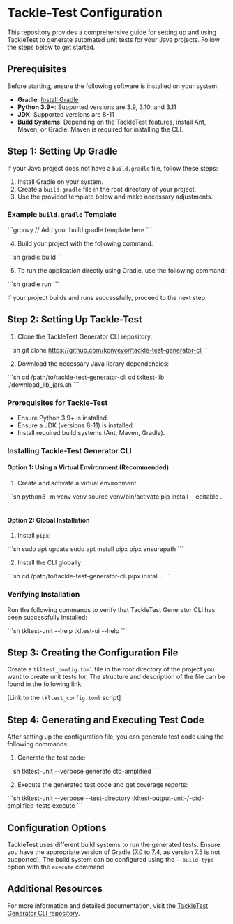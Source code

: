 
# Tackle-Test Configuration

This repository provides a comprehensive guide for setting up and using TackleTest to generate automated unit tests for your Java projects. Follow the steps below to get started.

## Prerequisites

Before starting, ensure the following software is installed on your system:
- **Gradle**: [Install Gradle](https://gradle.org/install/)
- **Python 3.9+**: Supported versions are 3.9, 3.10, and 3.11
- **JDK**: Supported versions are 8-11
- **Build Systems**: Depending on the TackleTest features, install Ant, Maven, or Gradle. Maven is required for installing the CLI.

## Step 1: Setting Up Gradle

If your Java project does not have a `build.gradle` file, follow these steps:

1. Install Gradle on your system.
2. Create a `build.gradle` file in the root directory of your project.
3. Use the provided template below and make necessary adjustments.

### Example `build.gradle` Template

\`\`\`groovy
// Add your build.gradle template here
\`\`\`

4. Build your project with the following command:

\`\`\`sh
gradle build
\`\`\`

5. To run the application directly using Gradle, use the following command:

\`\`\`sh
gradle run
\`\`\`

If your project builds and runs successfully, proceed to the next step.

## Step 2: Setting Up Tackle-Test

1. Clone the TackleTest Generator CLI repository:

\`\`\`sh
git clone https://github.com/konveyor/tackle-test-generator-cli
\`\`\`

2. Download the necessary Java library dependencies:

\`\`\`sh
cd /path/to/tackle-test-generator-cli
cd tkltest-lib
./download_lib_jars.sh
\`\`\`

### Prerequisites for Tackle-Test

- Ensure Python 3.9+ is installed.
- Ensure a JDK (versions 8-11) is installed.
- Install required build systems (Ant, Maven, Gradle).

### Installing Tackle-Test Generator CLI

#### Option 1: Using a Virtual Environment (Recommended)

1. Create and activate a virtual environment:

\`\`\`sh
python3 -m venv venv
source venv/bin/activate
pip install --editable .
\`\`\`

#### Option 2: Global Installation

1. Install `pipx`:

\`\`\`sh
sudo apt update
sudo apt install pipx
pipx ensurepath
\`\`\`

2. Install the CLI globally:

\`\`\`sh
cd /path/to/tackle-test-generator-cli
pipx install .
\`\`\`

### Verifying Installation

Run the following commands to verify that TackleTest Generator CLI has been successfully installed:

\`\`\`sh
tkltest-unit --help
tkltest-ui --help
\`\`\`

## Step 3: Creating the Configuration File

Create a `tkltest_config.toml` file in the root directory of the project you want to create unit tests for. The structure and description of the file can be found in the following link:

[Link to the `tkltest_config.toml` script]

## Step 4: Generating and Executing Test Code

After setting up the configuration file, you can generate test code using the following commands:

1. Generate the test code:

\`\`\`sh
tkltest-unit --verbose generate ctd-amplified
\`\`\`

2. Execute the generated test code and get coverage reports:

\`\`\`sh
tkltest-unit --verbose --test-directory tkltest-output-unit-<app-name>/<app-name>-ctd-amplified-tests execute
\`\`\`

## Configuration Options

TackleTest uses different build systems to run the generated tests. Ensure you have the appropriate version of Gradle (7.0 to 7.4, as version 7.5 is not supported). The build system can be configured using the `--build-type` option with the `execute` command.

## Additional Resources

For more information and detailed documentation, visit the [TackleTest Generator CLI repository](https://github.com/konveyor/tackle-test-generator-cli).
